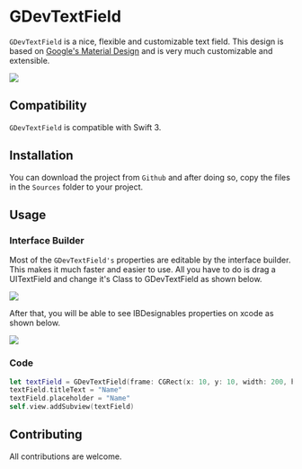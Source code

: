 # GDevTextField

`GDevTextField` is a nice, flexible and customizable text field. This design is based on [Google's Material Design](https://material.io/guidelines/#) and is very much customizable and extensible.

![](http://i65.tinypic.com/3462tfd.gif)

## Compatibility

`GDevTextField` is compatible with Swift 3.

## Installation

You can download the project from `Github` and after doing so, copy the files in the `Sources` folder to your project.

## Usage

### Interface Builder

Most of the `GDevTextField's` properties are editable by the interface builder. This makes it much faster and easier to use. All you have to do is drag a UITextField and change it's Class to GDevTextField as shown below.

![](http://i65.tinypic.com/flan0l.png)

After that, you will be able to see IBDesignables properties on xcode as shown below.

![](http://i67.tinypic.com/2d0jar7.png)

### Code

```swift
let textField = GDevTextField(frame: CGRect(x: 10, y: 10, width: 200, height: 45))
textField.titleText = "Name"
textField.placeholder = "Name"
self.view.addSubview(textField)
```

## Contributing

All contributions are welcome.
